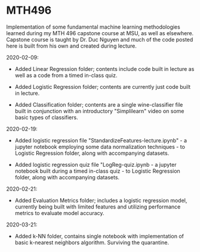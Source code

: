 # MTH496
Implementation of some fundamental machine learning methodologies learned during my MTH 496 capstone course at MSU, as well as elsewhere. Capstone course is taught by Dr. Duc Nguyen and much of the code posted here is built from his own and created during lecture.

2020-02-09: 

  - Added Linear Regression folder; contents include code built in lecture as well as a code from a timed in-class quiz.
  
  - Added Logistic Regression folder; contents are currently just code built in lecture.
  
  - Added Classification folder; contents are a single wine-classifier file built in conjunction with an introductory "Simplilearn" video   on some basic types of classifiers.
  
2020-02-19:

  - Added logistic regression file "StandardizeFeatures-lecture.ipynb" - a jupyter notebook employing some data normalization techniques - to Logistic Regression folder, along with accompanying datasets.
  
  - Added logistic regression quiz file "LogReg-quiz.ipynb - a jupyter notebook built during a timed in-class quiz - to Logistic Regression folder, along with accompanying datasets.
  
2020-02-21:

  - Added Evaluation Metrics folder; includes a logistic regression model, currently being built with limited features and utilizing performance metrics to evaluate model accuracy.


2020-03-21:

  - Added k-NN folder, contains single notebook with implementation of basic k-nearest neighbors algorithm. Surviving the quarantine.
